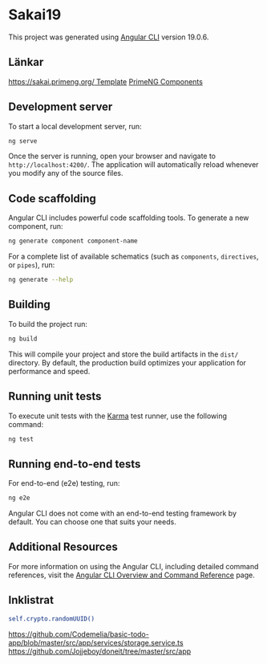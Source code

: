 # Sakai19

This project was generated using [Angular CLI](https://github.com/angular/angular-cli) version 19.0.6.



## Länkar
[https://sakai.primeng.org/ Template](https://sakai.primeng.org/)
[PrimeNG Components](https://primeng.org/autocomplete)



## Development server

To start a local development server, run:

```bash
ng serve
```

Once the server is running, open your browser and navigate to `http://localhost:4200/`. The application will automatically reload whenever you modify any of the source files.

## Code scaffolding

Angular CLI includes powerful code scaffolding tools. To generate a new component, run:

```bash
ng generate component component-name
```

For a complete list of available schematics (such as `components`, `directives`, or `pipes`), run:

```bash
ng generate --help
```

## Building

To build the project run:

```bash
ng build
```

This will compile your project and store the build artifacts in the `dist/` directory. By default, the production build optimizes your application for performance and speed.

## Running unit tests

To execute unit tests with the [Karma](https://karma-runner.github.io) test runner, use the following command:

```bash
ng test
```

## Running end-to-end tests

For end-to-end (e2e) testing, run:

```bash
ng e2e
```

Angular CLI does not come with an end-to-end testing framework by default. You can choose one that suits your needs.

## Additional Resources

For more information on using the Angular CLI, including detailed command references, visit the [Angular CLI Overview and Command Reference](https://angular.dev/tools/cli) page.


## Inklistrat

```bash
self.crypto.randomUUID()
```


https://github.com/Codemelia/basic-todo-app/blob/master/src/app/services/storage.service.ts
https://github.com/Jojjeboy/doneit/tree/master/src/app
